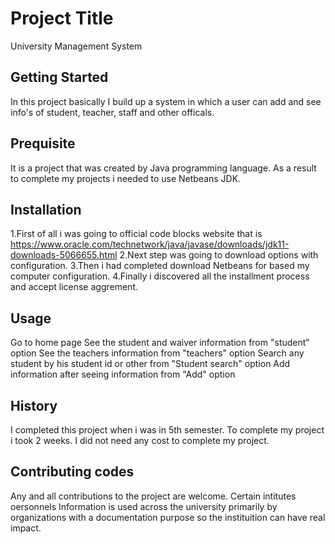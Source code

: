 # Project Title
University Management System
## Getting Started
In this project basically I build up a system in which a user can add and see info's of student, teacher, staff and other officals.

## Prequisite
It is a project that was created by Java programming language. As a result to complete my projects i needed to use Netbeans JDK.

## Installation
1.First of all i was going to official code blocks website that is https://www.oracle.com/technetwork/java/javase/downloads/jdk11-downloads-5066655.html
2.Next step was going to download options with configuration.
3.Then i had completed download Netbeans for based my computer configuration.
4.Finally i discovered all the installment process and accept license aggrement.

## Usage
Go to home page
See the student and waiver information from "student" option
See the teachers information from "teachers" option
Search any student by his student id or other from "Student search" option
Add information after seeing information from "Add" option

## History
I completed this project when i was in 5th semester. To complete my project i took 2 weeks. I did not need any cost to complete my project.

## Contributing codes
Any and all contributions to the project are welcome. Certain intitutes oersonnels Information is used across the university primarily by organizations with a documentation purpose so the instituition can have real impact.

